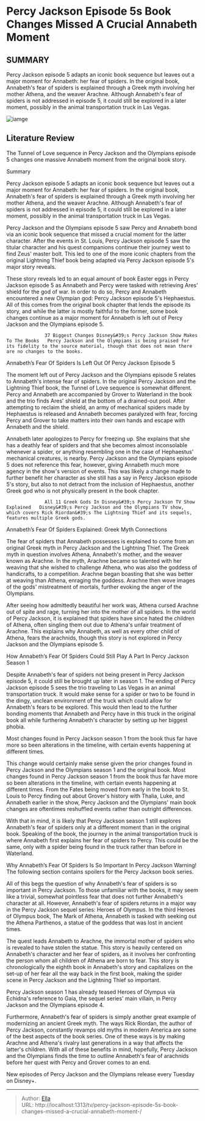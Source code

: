 # Percy Jackson Episode 5s Book Changes Missed A Crucial Annabeth Moment 


## SUMMARY 



  Percy Jackson episode 5 adapts an iconic book sequence but leaves out a major moment for Annabeth: her fear of spiders.   In the original book, Annabeth&#39;s fear of spiders is explained through a Greek myth involving her mother Athena, and the weaver Arachne.   Although Annabeth&#39;s fear of spiders is not addressed in episode 5, it could still be explored in a later moment, possibly in the animal transportation truck in Las Vegas.  

![iamge](https://static1.srcdn.com/wordpress/wp-content/uploads/2024/01/percy-jackson-book-series-annabeth-percy-jackson-and-the-olympians-1.jpg)

## Literature Review
The Tunnel of Love sequence in Percy Jackson and the Olympians episode 5 changes one massive Annabeth moment from the original book story.





Summary

  Percy Jackson episode 5 adapts an iconic book sequence but leaves out a major moment for Annabeth: her fear of spiders.   In the original book, Annabeth&#39;s fear of spiders is explained through a Greek myth involving her mother Athena, and the weaver Arachne.   Although Annabeth&#39;s fear of spiders is not addressed in episode 5, it could still be explored in a later moment, possibly in the animal transportation truck in Las Vegas.  







Percy Jackson and the Olympians episode 5 saw Percy and Annabeth bond via an iconic book sequence that missed a crucial moment for the latter character. After the events in St. Louis, Percy Jackson episode 5 saw the titular character and his quest companions continue their journey west to find Zeus&#39; master bolt. This led to one of the more iconic chapters from the original Lightning Thief book being adapted via Percy Jackson episode 5&#39;s major story reveals.

These story reveals led to an equal amount of book Easter eggs in Percy Jackson episode 5 as Annabeth and Percy were tasked with retrieving Ares&#39; shield for the god of war. In order to do so, Percy and Annabeth encountered a new Olympian god: Percy Jackson episode 5&#39;s Hephaestus. All of this comes from the original book chapter that lends the episode its story, and while the latter is mostly faithful to the former, some book changes continue as a major moment for Annabeth is left out of Percy Jackson and the Olympians episode 5.




                  37 Biggest Changes Disney&#39;s Percy Jackson Show Makes To The Books   Percy Jackson and the Olympians is being praised for its fidelity to the source material, though that does not mean there are no changes to the books.    


 Annabeth’s Fear Of Spiders Is Left Out Of Percy Jackson Episode 5 
          

The moment left out of Percy Jackson and the Olympians episode 5 relates to Annabeth&#39;s intense fear of spiders. In the original Percy Jackson and the Lightning Thief book, the Tunnel of Love sequence is somewhat different. Percy and Annabeth are accompanied by Grover to Waterland in the book and the trio finds Ares&#39; shield at the bottom of a drained-out pool. After attempting to reclaim the shield, an army of mechanical spiders made by Hephaestus is released and Annabeth becomes paralyzed with fear, forcing Percy and Grover to take matters into their own hands and escape with Annabeth and the shield.




Annabeth later apologizes to Percy for freezing up. She explains that she has a deathly fear of spiders and that she becomes almost inconsolable whenever a spider, or anything resembling one in the case of Hephaestus&#39; mechanical creatures, is nearby. Percy Jackson and the Olympians episode 5 does not reference this fear, however, giving Annabeth much more agency in the show&#39;s version of events. This was likely a change made to further benefit her character as she still has a say in Percy Jackson episode 5&#39;s story, but also to not detract from the inclusion of Hephaestus, another Greek god who is not physically present in the book chapter.

                  All 11 Greek Gods In Disney&#39;s Percy Jackson TV Show Explained   Disney&#39;s Percy Jackson and the Olympians TV show, which covers Rick Riordan&#39;s The Lightning Thief and its sequels, features multiple Greek gods.    



 Annabeth’s Fear Of Spiders Explained: Greek Myth Connections 
          




The fear of spiders that Annabeth possesses is explained to come from an original Greek myth in Percy Jackson and the Lightning Thief. The Greek myth in question involves Athena, Annabeth&#39;s mother, and the weaver known as Arachne. In the myth, Arachne became so talented with her weaving that she wished to challenge Athena, who was also the goddess of handicrafts, to a competition. Arachne began boasting that she was better at weaving than Athena, enraging the goddess. Arachne then wove images of the gods&#39; mistreatment of mortals, further evoking the anger of the Olympians.

After seeing how admittedly beautiful her work was, Athena cursed Arachne out of spite and rage, turning her into the mother of all spiders. In the world of Percy Jackson, it is explained that spiders have since hated the children of Athena, often singling them out due to Athena&#39;s unfair treatment of Arachne. This explains why Annabeth, as well as every other child of Athena, fears the arachnids, though this story is not explored in Percy Jackson and the Olympians episode 5.






 How Annabeth’s Fear Of Spiders Could Still Play A Part In Percy Jackson Season 1 
          

Despite Annabeth&#39;s fear of spiders not being present in Percy Jackson episode 5, it could still be brought up later in season 1. The ending of Percy Jackson episode 5 sees the trio traveling to Las Vegas in an animal transportation truck. It would make sense for a spider or two to be found in the dingy, unclean environment of the truck which could allow for Annabeth&#39;s fears to be explored. This would then lead to the further bonding moments that Annabeth and Percy have in this truck in the original book all while furthering Annabeth&#39;s character by setting up her biggest phobia.



Most changes found in Percy Jackson season 1 from the book thus far have more so been alterations in the timeline, with certain events happening at different times.







This change would certainly make sense given the prior changes found in Percy Jackson and the Olympians season 1 and the original book. Most changes found in Percy Jackson season 1 from the book thus far have more so been alterations in the timeline, with certain events happening at different times. From the Fates being moved from early in the book to St. Louis to Percy finding out about Grover&#39;s history with Thalia, Luke, and Annabeth earlier in the show, Percy Jackson and the Olympians&#39; main book changes are oftentimes reshuffled events rather than outright differences.

With that in mind, it is likely that Percy Jackson season 1 still explores Annabeth&#39;s fear of spiders only at a different moment than in the original book. Speaking of the book, the journey in the animal transportation truck is where Annabeth first explains her fear of spiders to Percy. This could be the same, only with a spider being found in the truck rather than before in Waterland.



 Why Annabeth’s Fear Of Spiders Is So Important In Percy Jackson 
Warning! The following section contains spoilers for the Percy Jackson book series.




          

All of this begs the question of why Annabeth&#39;s fear of spiders is so important in Percy Jackson. To those unfamiliar with the books, it may seem like a trivial, somewhat pointless fear that does not further Annabeth&#39;s character at all. However, Annabeth&#39;s fear of spiders returns in a major way in the Percy Jackson sequel series: Heroes of Olympus. In the third Heroes of Olympus book, The Mark of Athena, Annabeth is tasked with seeking out the Athena Parthenos, a statue of the goddess that was lost in ancient times.

The quest leads Annabeth to Arachne, the immortal mother of spiders who is revealed to have stolen the statue. This story is heavily centered on Annabeth&#39;s character and her fear of spiders, as it involves her confronting the person whom all children of Athena are born to fear. This story is chronologically the eighth book in Annabeth&#39;s story and capitalizes on the set-up of her fear all the way back in the first book, making the spider scene in Percy Jackson and the Lightning Thief so important.






Percy Jackson season 1 has already teased Heroes of Olympus via Echidna&#39;s reference to Gaia, the sequel series&#39; main villain, in Percy Jackson and the Olympians episode 4.




Furthermore, Annabeth&#39;s fear of spiders is simply another great example of modernizing an ancient Greek myth. The ways Rick Riordan, the author of Percy Jackson, constantly revamps old myths in modern America are some of the best aspects of the book series. One of these ways is by making Arachne and Athena&#39;s rivalry last generations in a way that affects the latter&#39;s children. With all of these benefits in mind, hopefully, Percy Jackson and the Olympians finds the time to outline Annabeth&#39;s fear of arachnids before her quest with Percy and Grover comes to an end.

New episodes of Percy Jackson and the Olympians release every Tuesday on Disney&#43;.



---

> Author: [Ella](https://instagram.hk.cn/)  
> URL: http://localhost:1313/tv/percy-jackson-episode-5s-book-changes-missed-a-crucial-annabeth-moment-/  

